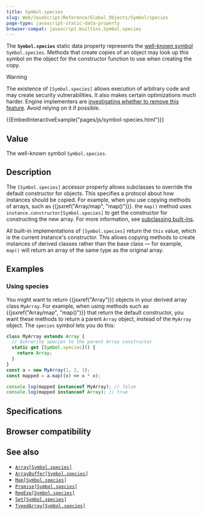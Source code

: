 ```yaml
---
title: Symbol.species
slug: Web/JavaScript/Reference/Global_Objects/Symbol/species
page-type: javascript-static-data-property
browser-compat: javascript.builtins.Symbol.species
---
```




The **`Symbol.species`** static data property represents the [well-known symbol](/Web/JavaScript/Reference/Global_Objects/Symbol#well-known_symbols) `Symbol.species`. Methods that create copies of an object may look up this symbol on the object for the constructor function to use when creating the copy.

> [!WARNING]
> The existence of `[Symbol.species]` allows execution of arbitrary code and may create security vulnerabilities. It also makes certain optimizations much harder. Engine implementers are [investigating whether to remove this feature](https://github.com/tc39/proposal-rm-builtin-subclassing). Avoid relying on it if possible.

{{EmbedInteractiveExample("pages/js/symbol-species.html")}}

## Value

The well-known symbol `Symbol.species`.



## Description

The `[Symbol.species]` accessor property allows subclasses to override the default constructor for objects. This specifies a protocol about how instances should be copied. For example, when you use copying methods of arrays, such as {{jsxref("Array/map", "map()")}}. the `map()` method uses `instance.constructor[Symbol.species]` to get the constructor for constructing the new array. For more information, see [subclassing built-ins](/Web/JavaScript/Reference/Classes/extends#subclassing_built-ins).

All built-in implementations of `[Symbol.species]` return the `this` value, which is the current instance's constructor. This allows copying methods to create instances of derived classes rather than the base class — for example, `map()` will return an array of the same type as the original array.

## Examples

### Using species

You might want to return {{jsxref("Array")}} objects in your derived array class `MyArray`. For example, when using methods such as {{jsxref("Array/map", "map()")}} that return the default constructor, you want these methods to return a parent `Array` object, instead of the `MyArray` object. The `species` symbol lets you do this:

```js
class MyArray extends Array {
  // Overwrite species to the parent Array constructor
  static get [Symbol.species]() {
    return Array;
  }
}
const a = new MyArray(1, 2, 3);
const mapped = a.map((x) => x * x);

console.log(mapped instanceof MyArray); // false
console.log(mapped instanceof Array); // true
```

## Specifications



## Browser compatibility



## See also

- [`Array[Symbol.species]`](/Web/JavaScript/Reference/Global_Objects/Array/Symbol.species)
- [`ArrayBuffer[Symbol.species]`](/Web/JavaScript/Reference/Global_Objects/ArrayBuffer/Symbol.species)
- [`Map[Symbol.species]`](/Web/JavaScript/Reference/Global_Objects/Map/Symbol.species)
- [`Promise[Symbol.species]`](/Web/JavaScript/Reference/Global_Objects/Promise/Symbol.species)
- [`RegExp[Symbol.species]`](/Web/JavaScript/Reference/Global_Objects/RegExp/Symbol.species)
- [`Set[Symbol.species]`](/Web/JavaScript/Reference/Global_Objects/Set/Symbol.species)
- [`TypedArray[Symbol.species]`](/Web/JavaScript/Reference/Global_Objects/TypedArray/Symbol.species)
